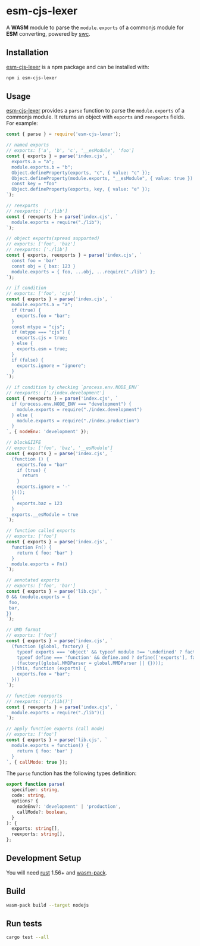 # esm-cjs-lexer

A **WASM** module to parse the `module.exports` of a commonjs module for **ESM** converting, powered by [swc](https://github.com/swc-project/swc).

## Installation

[esm-cjs-lexer](https://npmjs.org/esm-cjs-lexer) is a npm package and can be installed with:

```bash
npm i esm-cjs-lexer
```

## Usage

[esm-cjs-lexer](https://npmjs.org/esm-cjs-lexer) provides a `parse` function to parse the `module.exports` of a commonjs module. It returns an object with `exports` and `reexports` fields. For example:

```js
const { parse } = require('esm-cjs-lexer');

// named exports
// exports: ['a', 'b', 'c', '__esModule', 'foo']
const { exports } = parse('index.cjs', `
  exports.a = "a";
  module.exports.b = "b";
  Object.defineProperty(exports, "c", { value: "c" });
  Object.defineProperty(module.exports, "__esModule", { value: true })
  const key = "foo"
  Object.defineProperty(exports, key, { value: "e" });
`);

// reexports
// reexports: ['./lib']
const { reexports } = parse('index.cjs', `
  module.exports = require("./lib");
`);

// object exports(spread supported)
// exports: ['foo', 'baz']
// reexports: ['./lib']
const { exports, reexports } = parse('index.cjs', `
  const foo = 'bar'
  const obj = { baz: 123 }
  module.exports = { foo, ...obj, ...require("./lib") };
`);

// if condition
// exports: ['foo', 'cjs']
const { exports } = parse('index.cjs', `
  module.exports.a = "a";
  if (true) {
    exports.foo = "bar";
  }
  const mtype = "cjs";
  if (mtype === "cjs") {
    exports.cjs = true;
  } else {
    exports.esm = true;
  }
  if (false) {
    exports.ignore = "ignore";
  }
`);

// if condition by checking `process.env.NODE_ENV`
// reexports: ['./index.development']
const { reexports } = parse('index.cjs', `
  if (process.env.NODE_ENV === "development") {
    module.exports = require("./index.development")
  } else {
    module.exports = require("./index.production")
  }
`, { nodeEnv: 'development' });

// block&IIFE
// exports: ['foo', 'baz', '__esModule']
const { exports } = parse('index.cjs', `
  (function () {
    exports.foo = "bar"
    if (true) {
      return
    }
    exports.ignore = '-'
  })();
  {
    exports.baz = 123
  }
  exports.__esModule = true
`);

// function called exports
// exports: ['foo']
const { exports } = parse('index.cjs', `
  function Fn() {
    return { foo: "bar" }
  }
  module.exports = Fn()
`);

// annotated exports
// exports: ['foo', 'bar']
const { exports } = parse('lib.cjs', `
0 && (module.exports = {
 foo,
 bar,
})
`);

// UMD format
// exports: ['foo']
const { exports } = parse('index.cjs', `
  (function (global, factory) {
    typeof exports === 'object' && typeof module !== 'undefined' ? factory(exports) :
    typeof define === 'function' && define.amd ? define(['exports'], factory) :
    (factory((global.MMDParser = global.MMDParser || {})));
  }(this, function (exports) {
    exports.foo = "bar";
  }))
`);

// function reexports
// reexports: ['./lib()']
const { reexports } = parse('index.cjs', `
  module.exports = require("./lib")()
`);

// apply function exports (call mode)
// exports: ['foo']
const { exports } = parse('lib.cjs', `
  module.exports = function() {
    return { foo: 'bar' }
  }
`, { callMode: true });
```

The `parse` function has the following types definition:

```ts
export function parse(
  specifier: string,
  code: string,
  options? {
    nodeEnv?: 'development' | 'production',
    callMode?: boolean,
  }
): {
  exports: string[],
  reexports: string[],
};
```

## Development Setup

You will need [rust](https://www.rust-lang.org/tools/install) 1.56+ and [wasm-pack](https://rustwasm.github.io/wasm-pack/installer/).

## Build

```bash
wasm-pack build --target nodejs
```

## Run tests

```bash
cargo test --all
```
